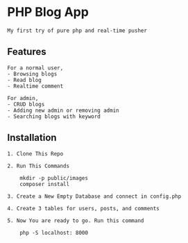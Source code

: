 
# PHP Blog App

    My first try of pure php and real-time pusher


## Features

    For a normal user,
    - Browsing blogs
    - Read blog
    - Realtime comment

    For admin,
    - CRUD blogs
    - Adding new admin or removing admin
    - Searching blogs with keyword


## Installation

    1. Clone This Repo
    
    2. Run This Commands

        mkdir -p public/images
        composer install

    3. Create a New Empty Database and connect in config.php

    4. Create 3 tables for users, posts, and comments

    5. Now You are ready to go. Run this command

        php -S localhost: 8000

